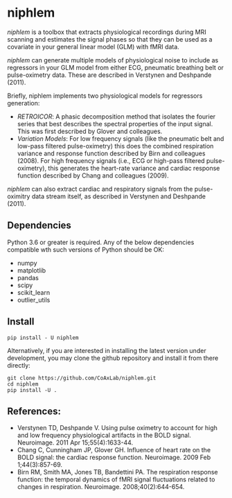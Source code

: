 # niphlem

*niphlem* is a toolbox that extracts physiological recordings during MRI scanning and estimates the signal phases so that they can be used as a covariate in your general linear model (GLM) with fMRI data.

*niphlem* can generate multiple models of physiological noise to include as regressors in your GLM model from either ECG, pneumatic breathing belt or pulse-oximetry data.  These are described in Verstynen and Deshpande (2011).

Briefly, niphlem implements two physiological models for regressors generation:

- *RETROICOR*:  A phasic decomposition method that isolates the fourier series that best describes the spectral properties of the input signal.  This was first described by Glover and colleagues. 
- *Variation Models*:  For low frequency signals (like the pneumatic belt and low-pass filtered pulse-oximetry) this does the combined respiration variance and response function described by Birn and colleagues (2008).  For high frequency signals (i.e., ECG or high-pass filtered pulse-oximetry), this generates the heart-rate variance and cardiac response function described by Chang and colleagues (2009).

*niphlem* can also extract cardiac and respiratory signals from the pulse-oximitry data stream itself, as described in Verstynen and Deshpande (2011).

## Dependencies

Python 3.6 or greater is required. Any of the below dependencies compatible wth such versions of Python should be OK:

- numpy
- matplotlib
- pandas
- scipy
- scikit_learn
- outlier_utils
    
## Install

    pip install - U niphlem
 
 Alternatively, if you are interested in installing the latest version under development, you may clone the github repository and install it from there directly:

    git clone https://github.com/CoAxLab/niphlem.git
    cd niphlem
    pip install -U .
    
## References:
- Verstynen TD, Deshpande V. Using pulse oximetry to account for high and low frequency physiological artifacts in the BOLD signal. Neuroimage. 2011 Apr 15;55(4):1633-44.
- Chang C, Cunningham JP, Glover GH. Influence of heart rate on the BOLD signal: the cardiac response function. Neuroimage. 2009 Feb 1;44(3):857-69.
- Birn RM, Smith MA, Jones TB, Bandettini PA. The respiration response function: the temporal dynamics of fMRI signal fluctuations related to changes in respiration. Neuroimage. 2008;40(2):644-654.

